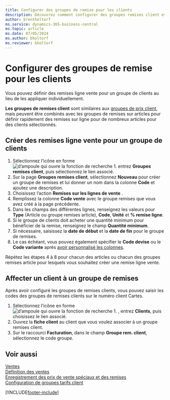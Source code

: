 ```yaml
---
title: Configurer des groupes de remise pour les clients
description: Découvrez comment configurer des groupes remises client et créer des remises ligne vente pour ces groupes.
author: brentholtorf
ms.service: dynamics-365-business-central
ms.topic: article
ms.date: 07/05/2024
ms.author: bholtorf
ms.reviewer: bholtorf
---
```

# Configurer des groupes de remise pour les clients

Vous pouvez définir des remises ligne vente pour un groupe de clients au lieu de les appliquer individuellement.

**Les groupes de remises client** sont similaires aux [groupes de prix client](sales-how-to-set-up-customer-price-groups.md), mais peuvent être combinés avec les groupes de remises sur articles pour définir rapidement des remises sur ligne pour de nombreux articles pour des clients sélectionnés.

## Créer des remises ligne vente pour un groupe de clients

1. Sélectionnez l’icône en forme ![d’ampoule qui ouvre la fonction de recherche 1.](media/ui-search/search_small.png "Dites-moi ce que vous voulez faire") entrez **Groupes remises client**, puis sélectionnez le lien associé.
2. Sur la page **Groupes remises client**, sélectionnez **Nouveau** pour créer un groupe de remises et lui donner un nom dans la colonne **Code** et ajoutez une description.
3. Choisissez l’action  **Remises sur les lignes de vente** .
4. Remplissez la colonne **Code vente** avec le groupe remises que vous avez créé à la page précédente.
5. Dans les champs des différentes lignes, renseignez les valeurs pour **Type** (Article ou groupe remises article), **Code**, **Unité** et **% remise ligne**.
6. Si le groupe de clients doit acheter une quantité minimum pour bénéficier de la remise, renseignez le champ **Quantité minimum**.
7. Si nécessaire, saisissez la **date de début** et la **date de fin** pour le groupe de remises.
8. Le cas échéant, vous pouvez également spécifier le **Code devise** ou le **Code variante** après [avoir personnalisé les colonnes](ui-personalization-user.md).

Répétez les étapes 4 à 8 pour chacun des articles ou chacun des groupes remises article pour lesquels vous souhaitez créer une remise ligne vente.

## Affecter un client à un groupe de remises

Après avoir configuré les groupes de remises clients, vous pouvez saisir les codes des groupes de remises clients sur le numéro client Cartes.

1. Sélectionnez l’icône en forme ![d’ampoule qui ouvre la fonction de recherche 1.](media/ui-search/search_small.png "Dites-moi ce que vous voulez faire") , entrez **Clients**, puis choisissez le lien associé.
2. Ouvrez la **fiche client** au client que vous voulez associer à un groupe remises client.
3. Sur le raccourci **Facturation**, dans le champ **Groupe rem. client**, sélectionnez le code groupe.

## Voir aussi

[Ventes](sales-manage-sales.md)  
[Définition des ventes](sales-setup-sales.md)  
[Enregistrement des prix de vente spéciaux et des remises](sales-how-record-sales-price-discount-payment-agreements.md)  
[Configuration de groupes tarifs client](sales-how-to-set-up-customer-price-groups.md)  

[!INCLUDE[footer-include](includes/footer-banner.md)]

